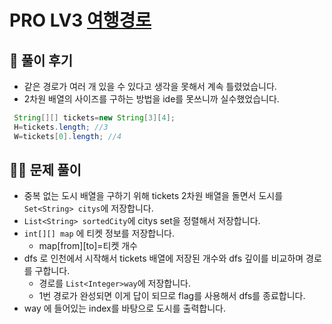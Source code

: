 # PRO LV3 [여행경로](https://programmers.co.kr/learn/courses/30/lessons/43164?language=java)

## 🌈 풀이 후기
* 같은 경로가 여러 개 있을 수 있다고 생각을 못해서 계속 틀렸었습니다.
* 2차원 배열의 사이즈를 구하는 방법을 ide를 못쓰니까 실수했었습니다.
```java
 String[][] tickets=new String[3][4];
 H=tickets.length; //3
 W=tickets[0].length; //4
```
## 👩‍🏫 문제 풀이
* 중복 없는 도시 배열을 구하기 위해 tickets 2차원 배열을 돌면서 도시를 ```Set<String> citys```에 저장합니다.
* ```List<String> sortedCity```에 citys set을 정렬해서 저장합니다.
* ```int[][] map``` 에 티켓 정보를 저장합니다.
    * map[from][to]=티켓 개수
* dfs 로 인천에서 시작해서 tickets 배열에 저장된 개수와 dfs 깊이를 비교하며 경로를 구합니다.
    * 경로를 ```List<Integer>way```에 저장합니다.
    * 1번 경로가 완성되면 이게 답이 되므로 flag를 사용해서 dfs를 종료합니다.
* way 에 들어있는 index를 바탕으로 도시를 출력합니다.